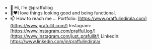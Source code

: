 - 👋 Hi, I’m @praffullog
- 👀❤️I love things looking good and being functional.
- 📫 How to reach me ...
Portfolio: [https://www.praffulindirala.com](https://www.prafullit.com/)
Instagram: [https://www.instagram.com/prafful.log/](https://www.instagram.com/just_prafullit/)
LinkedIn: https://www.linkedin.com/in/praffulindirala/

